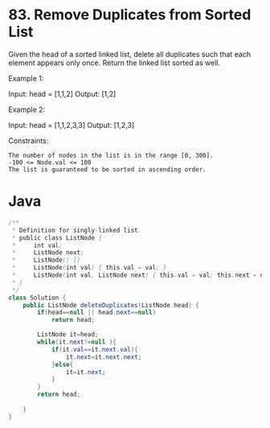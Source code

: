 # 83. Remove Duplicates from Sorted List


Given the head of a sorted linked list, delete all duplicates such that each element appears only once. Return the linked list sorted as well.


Example 1:

Input: head = [1,1,2]
Output: [1,2]

Example 2:

Input: head = [1,1,2,3,3]
Output: [1,2,3]

 

Constraints:

    The number of nodes in the list is in the range [0, 300].
    -100 <= Node.val <= 100
    The list is guaranteed to be sorted in ascending order.

# Java
```java
/**
 * Definition for singly-linked list.
 * public class ListNode {
 *     int val;
 *     ListNode next;
 *     ListNode() {}
 *     ListNode(int val) { this.val = val; }
 *     ListNode(int val, ListNode next) { this.val = val; this.next = next; }
 * }
 */
class Solution {
    public ListNode deleteDuplicates(ListNode head) {
        if(head==null || head.next==null)
            return head;

        ListNode it=head;
        while(it.next!=null ){
            if(it.val==it.next.val){
                it.next=it.next.next;
            }else{
                it=it.next;
            }
        }
        return head;
        
    }
}
```
